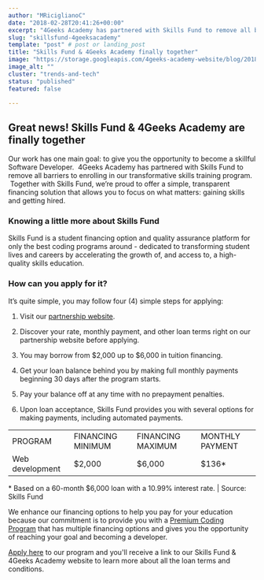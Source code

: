 ```yaml
---
author: "MRiciglianoC"
date: "2018-02-28T20:41:26+00:00"
excerpt: "4Geeks Academy has partnered with Skills Fund to remove all barriers to enrolling in our transformative skills training program."
slug: "skillsfund-4geeksacademy"
template: "post" # post or landing_post
title: "Skills Fund & 4Geeks Academy finally together"
image: "https://storage.googleapis.com/4geeks-academy-website/blog/2018/02/Skill-Fund-04-1-1-768x433.jpg"
image_alt: ""
cluster: "trends-and-tech"
status: "published"
featured: false

---
```


## Great news! Skills Fund & 4Geeks Academy are finally together


Our work has one main goal: to give you the opportunity to become a skillful Software Developer.  4Geeks Academy has partnered with Skills Fund to remove all barriers to enrolling in our transformative skills training program.  Together with Skills Fund, we’re proud to offer a simple, transparent financing solution that allows you to focus on what matters: gaining skills and getting hired.


### Knowing a little more about Skills Fund


Skills Fund is a student financing option and quality assurance platform for only the best coding programs around - dedicated to transforming student lives and careers by accelerating the growth of, and access to, a high-quality skills education.


### How can you apply for it? 


It’s quite simple, you may follow four (4) simple steps for applying:



 	
  1. Visit our [partnership website](https://4geeksacademy.skills.fund/?__hstc=264107987.ba98fcfc01411f33634628fa71fad147.1512070570326.1519334692071.1519657253972.80&__hssc=264107987.2.1519657253972&__hsfp=972100392).

 	
  2. Discover your rate, monthly payment, and other loan terms right on our partnership website before applying.

 	
  3. You may borrow from $2,000 up to $6,000 in tuition financing.

 	
  4. Get your loan balance behind you by making full monthly payments beginning 30 days after the program starts.

 	
  5. Pay your balance off at any time with no prepayment penalties.

 	
  6. Upon loan acceptance, Skills Fund provides you with several options for making payments, including automated payments.


<table >
<tbody >
<tr >

<td >PROGRAM
</td>

<td >FINANCING MINIMUM
</td>

<td >FINANCING MAXIMUM
</td>

<td >MONTHLY PAYMENT
</td>
</tr>
<tr >

<td >Web development
</td>

<td >$2,000
</td>

<td >$6,000
</td>

<td >$136*
</td>
</tr>
</tbody>
</table>
* Based on a 60-month $6,000 loan with a 10.99% interest rate. | Source: Skills Fund

We enhance our financing options to help you pay for your education because our commitment is to provide you with a [Premium Coding Program](/wp-content/uploads/2017/09/4GEEKS-ACADEMY-FULL.pdf) that has multiple financing options and gives you the opportunity of reaching your goal and becoming a developer.

[Apply here](/us/apply) to our program and you'll receive a link to our Skills Fund & 4Geeks Academy website to learn more about all the loan terms and conditions.
